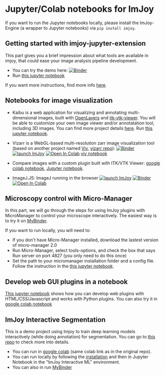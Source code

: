 # Jupyter/Colab notebooks for ImJoy

If you want to run the Jupyter notebooks locally, please install the ImJoy-Engine (a wrapper to Jupyter notebooks) via `pip install imjoy`.

## Getting started with imjoy-jupyter-extension
This part gives you a brief impression about what tools are available in imjoy, that could ease your image analysis pipeline development.
- You can try the demo here: [![Binder](https://mybinder.org/badge_logo.svg)](https://mybinder.org/v2/gh/imjoy-team/imjoy-binder-image/master?filepath=imjoy-jupyter-tutorial.ipynb)
- Run [this jupyter notebook](https://github.com/imjoy-team/imjoy-starter/tree/master/notebooks/imjoy-jupyter-tutorial.ipynb)  

If you want more instructions, find more info [here](https://github.com/imjoy-team/imjoy-jupyter-extension).


## Notebooks for image visualization

 - Kaibu is a web application for visualizing and annotating multi-dimensional images, built with [OpenLayers](https://openlayers.org/) and [itk-vtk-viewer](https://kitware.github.io/itk-vtk-viewer/). You will be able to customize your own image viewer and/or annotatation tool, including 3D images. You can find more project details [here](https://github.com/imjoy-team/kaibu). Run [this jupyter notebook](https://github.com/imjoy-team/imjoy-starter/tree/master/notebooks/Kaibu-jupyter-tutorial.ipynb).
 - Vizarr is a WebGL-based multi-resolution zarr image visualization tool (based on another project named [Viv](https://github.com/hms-dbmi/viv), [vizarr repo](https://github.com/hms-dbmi/vizarr)): [![Binder](https://mybinder.org/badge_logo.svg)](https://mybinder.org/v2/gh/hms-dbmi/vizarr/master?filepath=example%2Fgetting_started.ipynb)
[![launch ImJoy](https://imjoy.io/static/badge/launch-imjoy-badge.svg)](https://imjoy.io/#/app?workspace=vizarr&plugin=https://github.com/hms-dbmi/vizarr/blob/master/example/VizarrDemo.imjoy.html)
[![Open In Colab](https://colab.research.google.com/assets/colab-badge.svg)](https://colab.research.google.com/github/hms-dbmi/vizarr/blob/master/example/mandelbrot.ipynb)
[viv notebook](https://github.com/imjoy-team/imjoy-starter/tree/master/notebooks/vitessce-image-viewer-imjoy.ipynb)

 - Compare images with a custom plugin built with ITK/VTK Viewer: [google colab notebook](https://colab.research.google.com/drive/1w3OvjhPGm7rNtWYcSe4nZjkG_9CCMeBS?usp=sharing), [Jupyter notebook](https://github.com/imjoy-team/imjoy-starter/tree/master/notebooks/CompareImagesDemo.ipynb).
 
 - ImageJ.JS: ImageJ running in the browser
[![launch ImJoy](https://imjoy.io/static/badge/launch-imjoy-badge.svg)](https://imjoy.io/#/app?workspace=imagej&plugin=https://ij.imjoy.io)
[![Binder](https://mybinder.org/badge_logo.svg)](https://mybinder.org/v2/gh/imjoy-team/imagej-js-notebooks/master?filepath=examples%2Fgetting-started.ipynb)
[![Open In Colab](https://colab.research.google.com/assets/colab-badge.svg)](https://colab.research.google.com/github/imjoy-team/imagej-js-notebooks/blob/master/examples/getting-started.ipynb)


## Microscopy control with Micro-Manager
In this part, we will go through the steps for using ImJoy plugins with MicroManager to control your microscope interactively. The easiest way is to try it on [MyBinder](https://mybinder.org/v2/gh/imjoy-team/micro-manager-imjoy/master?filepath=Micro-Manager-ImJoy-Tutorial.ipynb).

If you want to run locally, you will need to:
  * If you don't have Micro-Manager installed, download the lastest version of micro-manager 2.0
  * Run Micro-Manager, select tools-options, and check the box that says Run server on port 4827 (you only need to do this once)
  * Set the path to your micromanager installation folder and a config file. Follow the instruction in the [this jupyter notebook](https://github.com/imjoy-team/imjoy-starter/tree/master/notebooks/Micro-Manager-ImJoy-Tutorial.ipynb).


## Develop web GUI plugins in a notebook
[This jupyter notebook](https://github.com/imjoy-team/imjoy-starter/tree/master/notebooks/Tutorial-for-ImJoy-plugin-development.ipynb) shows how you can develop web plugins with HTML/CSS/Javascript and works with Python plugins.
You can also try it in [google colab notebook](https://colab.research.google.com/drive/17eQfwRGRxi8BREGnbh7rb2jIr4Lu02CX?usp=sharing)


## ImJoy Interactive Segmentation
This is a demo project using Imjoy to train deep learning models interactively (while doing annotation) for segmentation. You can go to [this repo](https://github.com/imjoy-team/imjoy-interactive-segmentation) to check more into details.

  - You can run in [google colab](https://colab.research.google.com/github/imjoy-team/imjoy-interactive-segmentation/blob/master/Tutorial.ipynb) (same colab link as in the original repo).
  - You can run locally by following the [installation](https://github.com/imjoy-team/imjoy-interactive-segmentation#installation) and then in Jupyter Notebook in the "ImJoy Interactive ML" environment.
  - You can also in run [MyBinder](https://mybinder.org/v2/gh/imjoy-team/imjoy-interactive-segmentation/master?filepath=Tutorial.ipynb)

